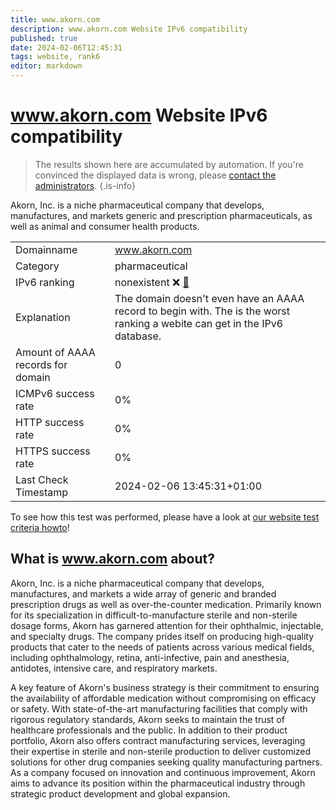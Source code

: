 ```yaml
---
title: www.akorn.com
description: www.akorn.com Website IPv6 compatibility
published: true
date: 2024-02-06T12:45:31
tags: website, rank6
editor: markdown
---
```


# www.akorn.com Website IPv6 compatibility

> The results shown here are accumulated by automation. If you're convinced the displayed data is wrong, please [contact the administrators](/howto/chat). 
{.is-info}

Akorn, Inc. is a niche pharmaceutical company that develops, manufactures, and markets generic and prescription pharmaceuticals, as well as animal and consumer health products.


|   |   |
| - | - |
| Domainname | www.akorn.com
| Category | pharmaceutical |
| IPv6 ranking | nonexistent :x: [🔗](/howto/ranking) |
| Explanation | The domain doesn't even have an AAAA record to begin with. The is the worst ranking a webite can get in the IPv6 database. |
| Amount of AAAA records for domain | 0 |
| ICMPv6 success rate | 0%|
| HTTP success rate | 0% |
| HTTPS success rate | 0% |
| Last Check Timestamp | 2024-02-06 13:45:31+01:00 |

To see how this test was performed, please have a look at [our website test criteria howto](/howto/testcriteria/website)!


## What is www.akorn.com about?
Akorn, Inc. is a niche pharmaceutical company that develops, manufactures, and markets a wide array of generic and branded prescription drugs as well as over-the-counter medication. Primarily known for its specialization in difficult-to-manufacture sterile and non-sterile dosage forms, Akorn has garnered attention for their ophthalmic, injectable, and specialty drugs. The company prides itself on producing high-quality products that cater to the needs of patients across various medical fields, including ophthalmology, retina, anti-infective, pain and anesthesia, antidotes, intensive care, and respiratory markets.

A key feature of Akorn's business strategy is their commitment to ensuring the availability of affordable medication without compromising on efficacy or safety. With state-of-the-art manufacturing facilities that comply with rigorous regulatory standards, Akorn seeks to maintain the trust of healthcare professionals and the public. In addition to their product portfolio, Akorn also offers contract manufacturing services, leveraging their expertise in sterile and non-sterile production to deliver customized solutions for other drug companies seeking quality manufacturing partners. As a company focused on innovation and continuous improvement, Akorn aims to advance its position within the pharmaceutical industry through strategic product development and global expansion.



